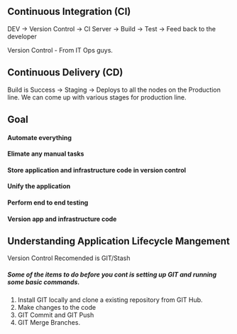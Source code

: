 ## Continuous Integration (CI)

DEV -> Version Control -> CI Server -> Build -> Test -> Feed back to the developer 

Version Control - From IT Ops guys. 

## Continuous Delivery (CD) 

Build is Success -> Staging -> Deploys to all the nodes on the Production line. 
We can come up with various stages for production line. 

## Goal 
#### Automate everything
#### Elimate any manual tasks
#### Store application and infrastructure code in version control
#### Unify the application
#### Perform end to end testing 
#### Version app and infrastructure code

## Understanding Application Lifecycle Mangement

Version Control Recomended is GIT/Stash 

##### Some of the items to do before you cont is setting up GIT and running some basic commands. 
1. Install GIT locally and clone a existing repository from GIT Hub. 
2. Make changes to the code 
3. GIT Commit and GIT Push 
4. GIT Merge Branches. 






